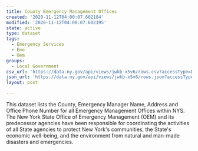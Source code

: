 ```yaml
---
title: County Emergency Management Offices
created: '2020-11-12T04:00:07.602184'
modified: '2020-11-12T04:00:07.602195'
state: active
type: dataset
tags:
  - Emergency Services
  - Emo
  - Oem
groups:
  - Local Government
csv_url: 'https://data.ny.gov/api/views/jwkb-x5v6/rows.csv?accessType=DOWNLOAD'
json_url: 'https://data.ny.gov/api/views/jwkb-x5v6/rows.json?accessType=DOWNLOAD'
layout: post

---
```

This dataset lists the County, Emergency Manager Name, Address and Office Phone Number for all Emergency Management Offices within NYS.  The New York State Office of Emergency Management (OEM) and its predecessor agencies have been responsible for coordinating the activities of all State agencies to protect New York's communities, the State's economic well-being, and the environment from natural and man-made disasters and emergencies.
